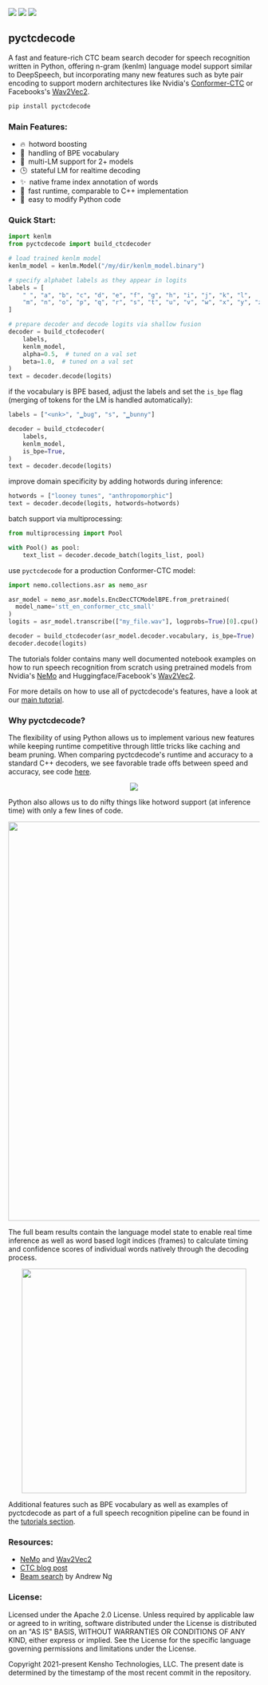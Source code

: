   <a href="http://www.repostatus.org/#active"><img src="http://www.repostatus.org/badges/latest/active.svg" /></a>
  <a href="https://opensource.org/licenses/Apache-2.0"><img src="https://img.shields.io/badge/License-Apache%202.0-blue.svg" /></a>
  <a href="https://github.com/psf/black"><img src="https://img.shields.io/badge/code%20style-black-000000.svg" /></a>

## pyctcdecode

A fast and feature-rich CTC beam search decoder for speech recognition written in Python, offering n-gram (kenlm) language model support similar to DeepSpeech, but incorporating many new features such as byte pair encoding to support modern architectures like Nvidia's [Conformer-CTC](tutorials/01_pipeline_nemo.ipynb) or Facebooks's [Wav2Vec2](tutorials/02_asr_huggingface.ipynb).

``` bash
pip install pyctcdecode
```

### Main Features:

- 🔥 hotword boosting
- 🤖 handling of BPE vocabulary
- 👥 multi-LM support for 2+ models
- 🕒 stateful LM for realtime decoding
- ✨ native frame index annotation of words
- 💨 fast runtime, comparable to C++ implementation
- 🐍 easy to modify Python code

### Quick Start:

``` python
import kenlm
from pyctcdecode import build_ctcdecoder

# load trained kenlm model
kenlm_model = kenlm.Model("/my/dir/kenlm_model.binary")

# specify alphabet labels as they appear in logits
labels = [
    " ", "a", "b", "c", "d", "e", "f", "g", "h", "i", "j", "k", "l", 
    "m", "n", "o", "p", "q", "r", "s", "t", "u", "v", "w", "x", "y", "z",
]

# prepare decoder and decode logits via shallow fusion
decoder = build_ctcdecoder(
    labels,
    kenlm_model, 
    alpha=0.5,  # tuned on a val set 
    beta=1.0,  # tuned on a val set 
)
text = decoder.decode(logits)  
```

if the vocabulary is BPE based, adjust the labels and set the `is_bpe` flag (merging of tokens for the LM is handled automatically):

``` python
labels = ["<unk>", "▁bug", "s", "▁bunny"]

decoder = build_ctcdecoder(
    labels,
    kenlm_model, 
    is_bpe=True,
)
text = decoder.decode(logits)
```

improve domain specificity by adding hotwords during inference:

``` python
hotwords = ["looney tunes", "anthropomorphic"]
text = decoder.decode(logits, hotwords=hotwords)
```

batch support via multiprocessing:
    
``` python
from multiprocessing import Pool

with Pool() as pool:
    text_list = decoder.decode_batch(logits_list, pool)
```

use `pyctcdecode` for a production Conformer-CTC model:

``` python
import nemo.collections.asr as nemo_asr

asr_model = nemo_asr.models.EncDecCTCModelBPE.from_pretrained(
  model_name='stt_en_conformer_ctc_small'
)
logits = asr_model.transcribe(["my_file.wav"], logprobs=True)[0].cpu().detach().numpy()

decoder = build_ctcdecoder(asr_model.decoder.vocabulary, is_bpe=True)
decoder.decode(logits)
```

The tutorials folder contains many well documented notebook examples on how to run speech recognition from scratch using pretrained models from Nvidia's [NeMo](https://github.com/NVIDIA/NeMo) and Huggingface/Facebook's [Wav2Vec2](https://huggingface.co/transformers/model_doc/wav2vec2.html).

For more details on how to use all of pyctcdecode's features, have a look at our [main tutorial](tutorials/00_basic_usage.ipynb).

### Why pyctcdecode?

The flexibility of using Python allows us to implement various new features while keeping runtime competitive through little tricks like caching and beam pruning. When comparing pyctcdecode's runtime and accuracy to a standard C++ decoders, we see favorable trade offs between speed and accuracy, see code [here](tutorials/03_eval_performance.ipynb).

<p align="center"><img src="docs/images/performance.png"></p>

Python also allows us to do nifty things like hotword support (at inference time) with only a few lines of code.

<p align="center"><img width="800px" src="docs/images/hotwords.png"></p>
    
The full beam results contain the language model state to enable real time inference as well as word based logit indices (frames) to calculate timing and confidence scores of individual words natively through the decoding process.
    
<p align="center"><img width="450px" src="docs/images/beam_output.png"></p>

Additional features such as BPE vocabulary as well as examples of pyctcdecode as part of a full speech recognition pipeline can be found in the [tutorials section](tutorials).

### Resources:

- [NeMo](https://github.com/NVIDIA/NeMo) and [Wav2Vec2](https://huggingface.co/transformers/model_doc/wav2vec2.html)
- [CTC blog post](https://distill.pub/2017/ctc/)
- [Beam search](https://www.youtube.com/watch?v=RLWuzLLSIgw) by Andrew Ng

### License:

Licensed under the Apache 2.0 License. Unless required by applicable law or agreed to in writing, software distributed under the License is distributed on an "AS IS" BASIS, WITHOUT WARRANTIES OR CONDITIONS OF ANY KIND, either express or implied. See the License for the specific language governing permissions and limitations under the License.

Copyright 2021-present Kensho Technologies, LLC. The present date is determined by the timestamp of the most recent commit in the repository.

